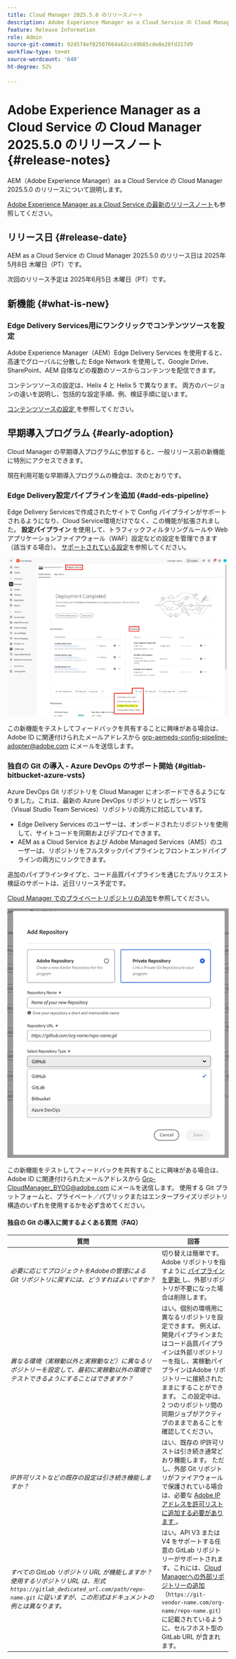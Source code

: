 ```yaml
---
title: Cloud Manager 2025.5.0 のリリースノート
description: Adobe Experience Manager as a Cloud Service の Cloud Manager 2025.5.0 のリリースについて説明します。
feature: Release Information
role: Admin
source-git-commit: 92d574ef02507664a62cc49b85cde8e28fd317d9
workflow-type: tm+mt
source-wordcount: '640'
ht-degree: 52%

---
```


# Adobe Experience Manager as a Cloud Service の Cloud Manager 2025.5.0 のリリースノート {#release-notes}

<!-- https://wiki.corp.adobe.com/display/DMSArchitecture/Cloud+Manager+2025.03.0+Release -->

AEM（Adobe Experience Manager）as a Cloud Service の Cloud Manager 2025.5.0 のリリースについて説明します。

[Adobe Experience Manager as a Cloud Service の最新のリリースノート](/help/release-notes/release-notes-cloud/release-notes-current.md)も参照してください。

## リリース日 {#release-date}

AEM as a Cloud Service の Cloud Manager 2025.5.0 のリリース日は 2025年5月8日 木曜日（PT）です。

次回のリリース予定は 2025年6月5日 木曜日（PT）です。

## 新機能 {#what-is-new}

### Edge Delivery Services用にワンクリックでコンテンツソースを設定

Adobe Experience Manager（AEM）Edge Delivery Services を使用すると、高速でグローバルに分散した Edge Network を使用して、Google Drive、SharePoint、AEM 自体などの複数のソースからコンテンツを配信できます。

コンテンツソースの設定は、Helix 4 と Helix 5 で異なります。 両方のバージョンの違いを説明し、包括的な設定手順、例、検証手順に従います。

[ コンテンツソースの設定 ](/help/implementing/cloud-manager/edge-delivery/configure-content-source.md) を参照してください。


## 早期導入プログラム {#early-adoption}

Cloud Manager の早期導入プログラムに参加すると、一般リリース前の新機能に特別にアクセスできます。

現在利用可能な早期導入プログラムの機会は、次のとおりです。

### Edge Delivery設定パイプラインを追加 {#add-eds-pipeline}

Edge Delivery Servicesで作成されたサイトで Config パイプラインがサポートされるようになり、Cloud Service環境だけでなく、この機能が拡張されました。 **設定パイプライン** を使用して、トラフィックフィルタリングルールや Web アプリケーションファイアウォール（WAF）設定などの設定を管理できます（該当する場合）。 [サポートされている設定](/help/operations/config-pipeline.md#configurations)を参照してください。

![ パイプラインを追加ドロップダウンリストでEdge Delivery パイプラインを追加 ](/help/implementing/cloud-manager/release-notes/assets/edge-delivery-pipeline-add.png)

この新機能をテストしてフィードバックを共有することに興味がある場合は、Adobe ID に関連付けられたメールアドレスから [grp-aemeds-config-pipeline-adopter@adobe.com](mailto:grp-aemeds-config-pipeline-adopter@adobe.com) にメールを送信します。

### 独自の Git の導入 - Azure DevOps のサポート開始 {#gitlab-bitbucket-azure-vsts}

<!-- BOTH CS & AMS -->

Azure DevOps Git リポジトリを Cloud Manager にオンボードできるようになりました。これは、最新の Azure DevOps リポジトリとレガシー VSTS（Visual Studio Team Services）リポジトリの両方に対応しています。

* Edge Delivery Services のユーザーは、オンボードされたリポジトリを使用して、サイトコードを同期およびデプロイできます。
* AEM as a Cloud Service および Adobe Managed Services（AMS）のユーザーは、リポジトリをフルスタックパイプラインとフロントエンドパイプラインの両方にリンクできます。

追加のパイプラインタイプと、コード品質パイプラインを通じたプルリクエスト検証のサポートは、近日リリース予定です。

[Cloud Manager でのプライベートリポジトリの追加](/help/implementing/cloud-manager/managing-code/external-repositories.md)を参照してください。

![リポジトリを追加ダイアログボックス](/help/implementing/cloud-manager/release-notes/assets/azure-repo.png)

この新機能をテストしてフィードバックを共有することに興味がある場合は、Adobe ID に関連付けられたメールアドレスから [Grp-CloudManager_BYOG@adobe.com](mailto:grp-cloudmanager_byog@adobe.com) にメールを送信します。 使用する Git プラットフォームと、プライベート／パブリックまたはエンタープライズリポジトリ構造のいずれを使用するかを必ず含めてください。

#### 独自の Git の導入に関するよくある質問（FAQ）

| 質問 | 回答 |
|---|---|
| *必要に応じてプロジェクトをAdobeの管理による Git リポジトリに戻すには、どうすればよいですか？* | 切り替えは簡単です。 Adobe リポジトリを指すように [ パイプラインを更新 ](/help/implementing/cloud-manager/configuring-pipelines/managing-pipelines.md) し、外部リポジトリが不要になった場合は削除します。 |
| *異なる環境（実稼動以外と実稼動など）に異なるリポジトリーを設定して、最初に実稼動以外の環境でテストできるようにすることはできますか？* | はい。個別の環境用に異なるリポジトリを設定できます。 例えば、開発パイプラインまたはコード品質パイプラインは外部リポジトリーを指し、実稼動パイプラインはAdobe リポジトリーに接続されたままにすることができます。 この設定中は、2 つのリポジトリ間の同期ジョブがアクティブのままであることを確認してください。 |
| *IP許可リストなどの既存の設定は引き続き機能しますか？* | はい、既存の IP許可リストは引き続き通常どおり機能します。 ただし、外部 Git リポジトリがファイアウォールで保護されている場合は、必要な [Adobe IP アドレスを許可リストに追加する必要があります ](/help/implementing/cloud-manager/ip-allow-lists/introduction.md)。 |
| *すべての GitLab リポジトリ URL が機能しますか？ 使用するリポジトリ URL は、形式 `https://gitlab_dedicated_url.com/path/repo-name.git` に従いますが、この形式はドキュメントの例とは異なります。* | はい。API V3 または V4 をサポートする任意の GitLab リポジトリーがサポートされます。これには、[Cloud Managerへの外部リポジトリーの追加 ](/help/implementing/cloud-manager/managing-code/external-repositories.md) （`https://git-vendor-name.com/org-name/repo-name.git`）に記載されているように、セルフホスト型の GitLab URL が含まれます。 |


<!--
## Bug fixes

* Issue

* Issue

* Issue
-->

<!-- ## Known issues {#known-issues} -->

